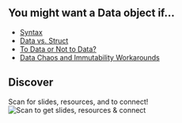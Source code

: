 ## You might want a Data object if...

- [Syntax][syntax]
- [Data vs. Struct][data-v-struct]
- [To Data or Not to Data?][to-data-or-not]
- [Data Chaos and Immutability Workarounds][workarounds]

[syntax]: ./presentation-notes/SYNTAX.md
[data-v-struct]: ./presentation-notes/DATA_VS_STRUCT.md
[to-data-or-not]: ./presentation-notes/CONSIDERATIONS.md
[workarounds]: ./presentation-notes/WORKAROUNDS.md

## Discover

Scan for slides, resources, and to connect!
![Scan to get slides, resources & connect](./welcome-page-qr-code.png)

